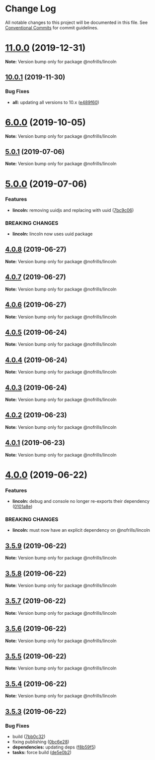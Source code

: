 # Change Log

All notable changes to this project will be documented in this file.
See [Conventional Commits](https://conventionalcommits.org) for commit guidelines.

# [11.0.0](https://github.com/nativecode-dev/nofrills/compare/@nofrills/lincoln@11.0.0-next.1...@nofrills/lincoln@11.0.0) (2019-12-31)

**Note:** Version bump only for package @nofrills/lincoln





## [10.0.1](https://github.com/nativecode-dev/nofrills/compare/@nofrills/lincoln@6.0.0-next.1...@nofrills/lincoln@10.0.1) (2019-11-30)


### Bug Fixes

* **all:** updating all versions to 10.x ([e489f60](https://github.com/nativecode-dev/nofrills/commit/e489f60))





# [6.0.0](https://github.com/nativecode-dev/nofrills/compare/@nofrills/lincoln@6.0.0-next.0...@nofrills/lincoln@6.0.0) (2019-10-05)

**Note:** Version bump only for package @nofrills/lincoln





## [5.0.1](https://github.com/nativecode-dev/nofrills/compare/@nofrills/lincoln@4.0.7...@nofrills/lincoln@5.0.1) (2019-07-06)

**Note:** Version bump only for package @nofrills/lincoln





# [5.0.0](https://github.com/nativecode-dev/nofrills/compare/@nofrills/lincoln@4.0.8...@nofrills/lincoln@5.0.0) (2019-07-06)


### Features

* **lincoln:** removing uuidjs and replacing with uuid ([7bc9c06](https://github.com/nativecode-dev/nofrills/commit/7bc9c06))


### BREAKING CHANGES

* **lincoln:** lincoln now uses uuid package





## [4.0.8](https://github.com/nativecode-dev/nofrills/compare/@nofrills/lincoln@4.0.7...@nofrills/lincoln@4.0.8) (2019-06-27)

**Note:** Version bump only for package @nofrills/lincoln





## [4.0.7](https://github.com/nativecode-dev/nofrills/compare/@nofrills/lincoln@4.0.4...@nofrills/lincoln@4.0.7) (2019-06-27)

**Note:** Version bump only for package @nofrills/lincoln





## [4.0.6](https://github.com/nativecode-dev/nofrills/compare/@nofrills/lincoln@4.0.5...@nofrills/lincoln@4.0.6) (2019-06-27)

**Note:** Version bump only for package @nofrills/lincoln





## [4.0.5](https://github.com/nativecode-dev/nofrills/compare/@nofrills/lincoln@4.0.4...@nofrills/lincoln@4.0.5) (2019-06-24)

**Note:** Version bump only for package @nofrills/lincoln





## [4.0.4](https://github.com/nativecode-dev/nofrills/compare/@nofrills/lincoln@4.0.1...@nofrills/lincoln@4.0.4) (2019-06-24)

**Note:** Version bump only for package @nofrills/lincoln





## [4.0.3](https://github.com/nativecode-dev/nofrills/compare/@nofrills/lincoln@4.0.2...@nofrills/lincoln@4.0.3) (2019-06-24)

**Note:** Version bump only for package @nofrills/lincoln





## [4.0.2](https://github.com/nativecode-dev/nofrills/compare/@nofrills/lincoln@4.0.1...@nofrills/lincoln@4.0.2) (2019-06-23)

**Note:** Version bump only for package @nofrills/lincoln





## [4.0.1](https://github.com/nativecode-dev/nofrills/compare/@nofrills/lincoln@3.5.7...@nofrills/lincoln@4.0.1) (2019-06-23)

**Note:** Version bump only for package @nofrills/lincoln





# [4.0.0](https://github.com/nativecode-dev/nofrills/compare/@nofrills/lincoln@3.5.9...@nofrills/lincoln@4.0.0) (2019-06-22)


### Features

* **lincoln:** debug and console no longer re-exports their dependency ([0101a8e](https://github.com/nativecode-dev/nofrills/commit/0101a8e))


### BREAKING CHANGES

* **lincoln:** must now have an explicit dependency on @nofrills/lincoln





## [3.5.9](https://github.com/nativecode-dev/nofrills/compare/@nofrills/lincoln@3.5.8...@nofrills/lincoln@3.5.9) (2019-06-22)

**Note:** Version bump only for package @nofrills/lincoln





## [3.5.8](https://github.com/nativecode-dev/nofrills/compare/@nofrills/lincoln@3.5.7...@nofrills/lincoln@3.5.8) (2019-06-22)

**Note:** Version bump only for package @nofrills/lincoln





## [3.5.7](https://github.com/nativecode-dev/nofrills/compare/@nofrills/lincoln@3.5.4...@nofrills/lincoln@3.5.7) (2019-06-22)

**Note:** Version bump only for package @nofrills/lincoln





## [3.5.6](https://github.com/nativecode-dev/nofrills/compare/@nofrills/lincoln@3.5.5...@nofrills/lincoln@3.5.6) (2019-06-22)

**Note:** Version bump only for package @nofrills/lincoln





## [3.5.5](https://github.com/nativecode-dev/nofrills/compare/@nofrills/lincoln@3.5.4...@nofrills/lincoln@3.5.5) (2019-06-22)

**Note:** Version bump only for package @nofrills/lincoln





## [3.5.4](https://github.com/nativecode-dev/nofrills/compare/@nofrills/lincoln@3.5.3...@nofrills/lincoln@3.5.4) (2019-06-22)

**Note:** Version bump only for package @nofrills/lincoln





## [3.5.3](https://github.com/nativecode-dev/nofrills/compare/@nofrills/lincoln@3.5.2...@nofrills/lincoln@3.5.3) (2019-06-22)


### Bug Fixes

* build ([7bb0c32](https://github.com/nativecode-dev/nofrills/commit/7bb0c32))
* fixing publishing ([0bc6e28](https://github.com/nativecode-dev/nofrills/commit/0bc6e28))
* **dependencies:** updating deps ([f8b59f5](https://github.com/nativecode-dev/nofrills/commit/f8b59f5))
* **tasks:** force build ([de5e0b2](https://github.com/nativecode-dev/nofrills/commit/de5e0b2))

